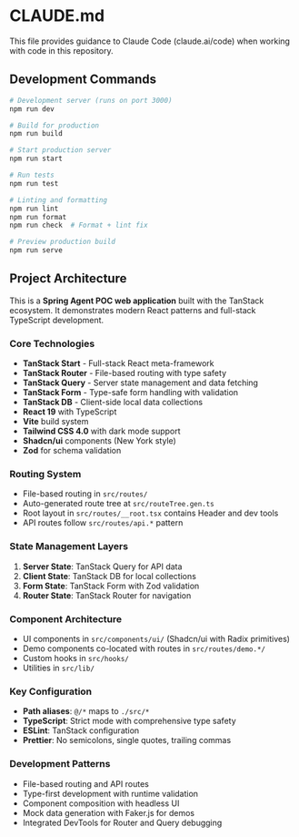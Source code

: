 # CLAUDE.md

This file provides guidance to Claude Code (claude.ai/code) when working with code in this repository.

## Development Commands

```bash
# Development server (runs on port 3000)
npm run dev

# Build for production
npm run build

# Start production server
npm run start

# Run tests
npm run test

# Linting and formatting
npm run lint
npm run format
npm run check  # Format + lint fix

# Preview production build
npm run serve
```

## Project Architecture

This is a **Spring Agent POC web application** built with the TanStack ecosystem. It demonstrates modern React patterns and full-stack TypeScript development.

### Core Technologies

- **TanStack Start** - Full-stack React meta-framework
- **TanStack Router** - File-based routing with type safety
- **TanStack Query** - Server state management and data fetching
- **TanStack Form** - Type-safe form handling with validation
- **TanStack DB** - Client-side local data collections
- **React 19** with TypeScript
- **Vite** build system
- **Tailwind CSS 4.0** with dark mode support
- **Shadcn/ui** components (New York style)
- **Zod** for schema validation

### Routing System

- File-based routing in `src/routes/`
- Auto-generated route tree at `src/routeTree.gen.ts`
- Root layout in `src/routes/__root.tsx` contains Header and dev tools
- API routes follow `src/routes/api.*` pattern

### State Management Layers

1. **Server State**: TanStack Query for API data
2. **Client State**: TanStack DB for local collections
3. **Form State**: TanStack Form with Zod validation
4. **Router State**: TanStack Router for navigation

### Component Architecture

- UI components in `src/components/ui/` (Shadcn/ui with Radix primitives)
- Demo components co-located with routes in `src/routes/demo.*/`
- Custom hooks in `src/hooks/`
- Utilities in `src/lib/`

### Key Configuration

- **Path aliases**: `@/*` maps to `./src/*`
- **TypeScript**: Strict mode with comprehensive type safety
- **ESLint**: TanStack configuration
- **Prettier**: No semicolons, single quotes, trailing commas

### Development Patterns

- File-based routing and API routes
- Type-first development with runtime validation
- Component composition with headless UI
- Mock data generation with Faker.js for demos
- Integrated DevTools for Router and Query debugging
